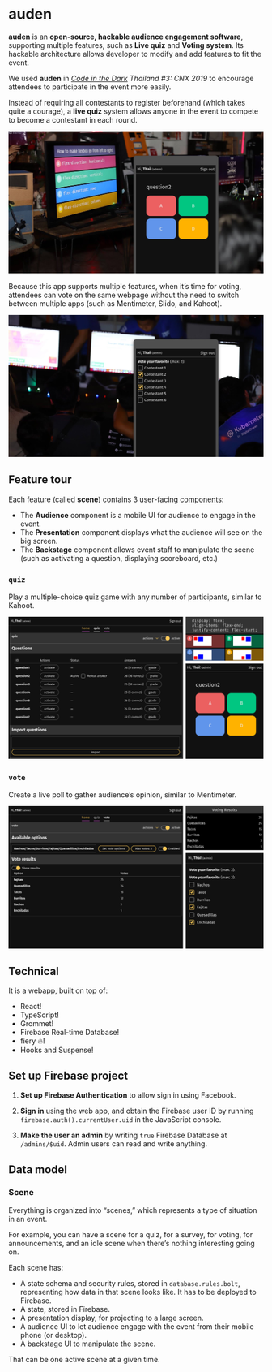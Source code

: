 # auden

**auden** is an **open-source, hackable audience engagement software**,
supporting multiple features, such as **Live quiz** and **Voting system**. Its
hackable architecture allows developer to modify and add features to fit the
event.

We used **auden** in _[Code in the Dark](http://codeinthedark.com/) Thailand #3:
CNX 2019_ to encourage attendees to participate in the event more easily.

Instead of requiring all contestants to register beforehand (which takes quite a
courage), a **live quiz** system allows anyone in the event to compete to become
a contestant in each round.

![Photo](docs/images/use-case-quiz.jpg)

Because this app supports multiple features, when it’s time for voting,
attendees can vote on the same webpage without the need to switch between
multiple apps (such as Mentimeter, Slido, and Kahoot).

![Photo](docs/images/use-case-vote.jpg)

## Feature tour

Each feature (called **scene**) contains 3 user-facing
[components](https://reactjs.org/docs/components-and-props.html):

- The **Audience** component is a mobile UI for audience to engage in the event.
- The **Presentation** component displays what the audience will see on the big
  screen.
- The **Backstage** component allows event staff to manipulate the scene (such
  as activating a question, displaying scoreboard, etc.)

### `quiz`

Play a multiple-choice quiz game with any number of participants, similar to
Kahoot.

![Photo](docs/images/example-quiz.png)

### `vote`

Create a live poll to gather audience’s opinion, similar to Mentimeter.

![Photo](docs/images/example-vote.png)

## Technical

It is a webapp, built on top of:

- React!
- TypeScript!
- Grommet!
- Firebase Real-time Database!
- fiery :fire:!
- Hooks and Suspense!

## Set up Firebase project

1. **Set up Firebase Authentication** to allow sign in using Facebook.

2. **Sign in** using the web app, and obtain the Firebase user ID by running
   `firebase.auth().currentUser.uid` in the JavaScript console.

3. **Make the user an admin** by writing `true` Firebase Database at
   `/admins/$uid`. Admin users can read and write anything.

## Data model

### Scene

Everything is organized into “scenes,” which represents a type of situation in
an event.

For example, you can have a scene for a quiz, for a survey, for voting, for
announcements, and an idle scene when there’s nothing interesting going on.

Each scene has:

- A state schema and security rules, stored in `database.rules.bolt`,
  representing how data in that scene looks like. It has to be deployed to
  Firebase.
- A state, stored in Firebase.
- A presentation display, for projecting to a large screen.
- A audience UI to let audience engage with the event from their mobile phone
  (or desktop).
- A backstage UI to manipulate the scene.

That can be one active scene at a given time.
